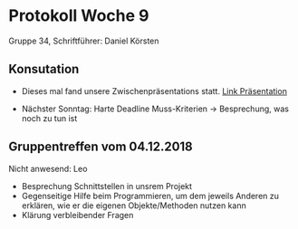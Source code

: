 # Protokoll Woche 9

Gruppe 34, Schriftführer: Daniel Körsten

## Konsutation

- Dieses mal fand unsere Zwischenpräsentations statt. [Link Präsentation](../presentation/SWT_Zwischenpräsentation.pdf)

- Nächster Sonntag: Harte Deadline Muss-Kriterien -> Besprechung, was noch zu tun ist


## Gruppentreffen vom 04.12.2018

Nicht anwesend: Leo

- Besprechung Schnittstellen in unsrem Projekt
- Gegenseitige Hilfe beim Programmieren, um dem jeweils  Anderen zu erklären, wie er die eigenen Objekte/Methoden nutzen kann
- Klärung verbleibender Fragen
